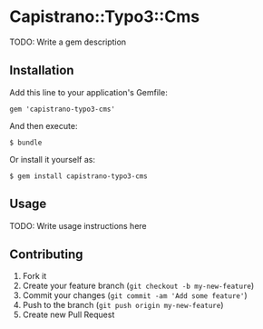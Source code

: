 # Capistrano::Typo3::Cms

TODO: Write a gem description

## Installation

Add this line to your application's Gemfile:

    gem 'capistrano-typo3-cms'

And then execute:

    $ bundle

Or install it yourself as:

    $ gem install capistrano-typo3-cms

## Usage

TODO: Write usage instructions here

## Contributing

1. Fork it
2. Create your feature branch (`git checkout -b my-new-feature`)
3. Commit your changes (`git commit -am 'Add some feature'`)
4. Push to the branch (`git push origin my-new-feature`)
5. Create new Pull Request
